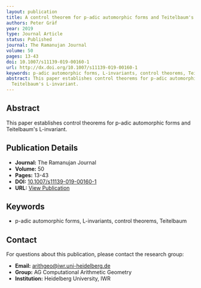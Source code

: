```yaml
---
layout: publication
title: A control theorem for p-adic automorphic forms and Teitelbaum's L-invariant
authors: Peter Gräf
year: 2019
type: Journal Article
status: Published
journal: The Ramanujan Journal
volume: 50
pages: 13-43
doi: 10.1007/s11139-019-00160-1
url: http://dx.doi.org/10.1007/s11139-019-00160-1
keywords: p-adic automorphic forms, L-invariants, control theorems, Teitelbaum
abstract: This paper establishes control theorems for p-adic automorphic forms and
  Teitelbaum's L-invariant.
---
```



## Abstract

This paper establishes control theorems for p-adic automorphic forms and Teitelbaum's L-invariant.

## Publication Details

- **Journal:** The Ramanujan Journal
- **Volume:** 50
- **Pages:** 13-43
- **DOI:** [10.1007/s11139-019-00160-1](10.1007/s11139-019-00160-1)
- **URL:** [View Publication](http://dx.doi.org/10.1007/s11139-019-00160-1)

## Keywords

- p-adic automorphic forms, L-invariants, control theorems, Teitelbaum


## Contact

For questions about this publication, please contact the research group:
- **Email:** arithgeo@iwr.uni-heidelberg.de
- **Group:** AG Computational Arithmetic Geometry
- **Institution:** Heidelberg University, IWR